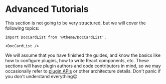 # Advanced Tutorials

This section is not going to be very structured, but we will cover the following topics:

```mdx-code-block
import DocCardList from '@theme/DocCardList';

<DocCardList />
```

We will assume that you have finished the guides, and know the basics like how to configure plugins, how to write React components, etc. These sections will have plugin authors and code contributors in mind, so we may occasionally refer to [plugin APIs](../api/plugin-methods/README.md) or other architecture details. Don't panic if you don't understand everything😉